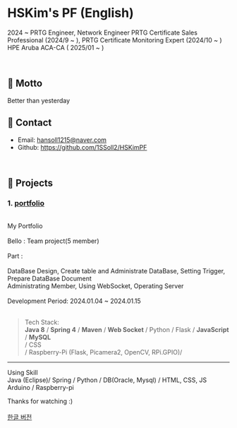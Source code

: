 # HSKim's PF (English)
>
2024 ~ PRTG Engineer, Network Engineer
PRTG Certificate Sales Professional (2024/9 ~ ), PRTG Certificate Monitoring Expert (2024/10 ~ ) <br>
HPE Aruba ACA-CA ( 2025/01 ~ )


</br>

## :pushpin: Motto
Better than yesterday
<br>

## :pushpin: Contact
- Email: hansoll1215@naver.com
- Github: https://github.com/1SSoll2/HSKimPF

</br>

## :pushpin: Projects
### 1. [portfolio](https://github.com/2023-SMHRD-KDT-IOT-4/Bello/tree/new_socket_version)
<br>
My Portfolio <br><br>
Bello : Team project(5 member) <br><br>
Part : <br><br>
DataBase Design, Create table and Administrate DataBase, Setting Trigger, Prepare DataBase Document <br>
Administrating Member, Using WebSocket, Operating Server <br><br>
Development Period: 2024.01.04 ~ 2024.01.15<br><br>
 
>Tech Stack:  
><b>Java 8</b> / <b>Spring 4</b> / <b>Maven</b> / <b>Web Socket</b> / Python / Flask / <b>JavaScript</b> / <b>MySQL</b> <br>
>/ CSS  <br>
>/ Raspberry-Pi (Flask, Picamera2, OpenCV, RPi.GPIO)/
><br>

---

Using Skill
<br>
Java (Eclipse)/ Spring / Python / DB(Oracle, Mysql) / HTML, CSS, JS <br>
Arduino / Raspberry-pi <br>

Thanks for watching :)
<br><br>
<a href="https://github.com/1SSoll2/HSKimPF">한글 버전</a>
